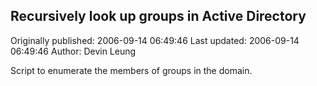 ## Recursively look up groups in Active Directory

Originally published: 2006-09-14 06:49:46
Last updated: 2006-09-14 06:49:46
Author: Devin Leung

Script to enumerate the members of groups in the domain.
